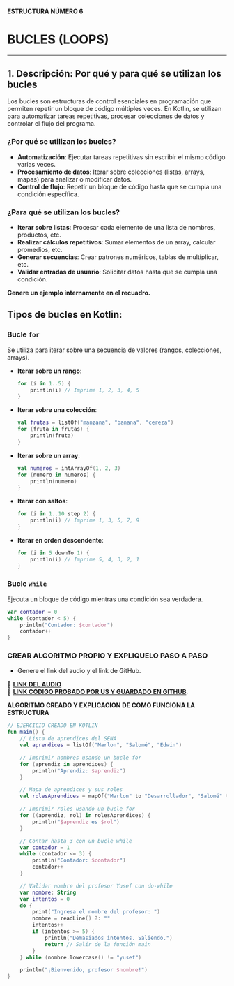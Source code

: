 #### ESTRUCTURA NÚMERO 6
# BUCLES (LOOPS)

---

## 1. Descripción: Por qué y para qué se utilizan los bucles

Los bucles son estructuras de control esenciales en programación que permiten repetir un bloque de código múltiples veces. En Kotlin, se utilizan para automatizar tareas repetitivas, procesar colecciones de datos y controlar el flujo del programa.

### ¿Por qué se utilizan los bucles?

* **Automatización**: Ejecutar tareas repetitivas sin escribir el mismo código varias veces.
* **Procesamiento de datos**: Iterar sobre colecciones (listas, arrays, mapas) para analizar o modificar datos.
* **Control de flujo**: Repetir un bloque de código hasta que se cumpla una condición específica.

### ¿Para qué se utilizan los bucles?

* **Iterar sobre listas**: Procesar cada elemento de una lista de nombres, productos, etc.
* **Realizar cálculos repetitivos**: Sumar elementos de un array, calcular promedios, etc.
* **Generar secuencias**: Crear patrones numéricos, tablas de multiplicar, etc.
* **Validar entradas de usuario**: Solicitar datos hasta que se cumpla una condición.

**Genere un ejemplo internamente en el recuadro.**

## Tipos de bucles en Kotlin:

### Bucle `for`

Se utiliza para iterar sobre una secuencia de valores (rangos, colecciones, arrays).

* **Iterar sobre un rango**:

    ```kotlin
    for (i in 1..5) {
        println(i) // Imprime 1, 2, 3, 4, 5
    }
    ```

* **Iterar sobre una colección**:

    ```kotlin
    val frutas = listOf("manzana", "banana", "cereza")
    for (fruta in frutas) {
        println(fruta)
    }
    ```

* **Iterar sobre un array**:

    ```kotlin
    val numeros = intArrayOf(1, 2, 3)
    for (numero in numeros) {
        println(numero)
    }
    ```

* **Iterar con saltos**:

    ```kotlin
    for (i in 1..10 step 2) {
        println(i) // Imprime 1, 3, 5, 7, 9
    }
    ```

* **Iterar en orden descendente**:

    ```kotlin
    for (i in 5 downTo 1) {
        println(i) // Imprime 5, 4, 3, 2, 1
    }
    ```

### Bucle `while`

Ejecuta un bloque de código mientras una condición sea verdadera.

```kotlin
var contador = 0
while (contador < 5) {
    println("Contador: $contador")
    contador++
}
 ``` 
### CREAR ALGORITMO PROPIO Y EXPLIQUELO PASO A PASO 
- Genere el link del audio y el link de GitHub.  

🔗 **[LINK DEL AUDIO]()**  
🔗 **[LINK CÓDIGO PROBADO POR US Y GUARDADO EN GITHUB]()**.

**ALGORITMO CREADO Y EXPLICACION DE COMO FUNCIONA LA ESTRUCTURA**
```kotlin
// EJERCICIO CREADO EN KOTLIN
fun main() {
    // Lista de aprendices del SENA
    val aprendices = listOf("Marlon", "Salomé", "Edwin")

    // Imprimir nombres usando un bucle for
    for (aprendiz in aprendices) {
        println("Aprendiz: $aprendiz")
    }

    // Mapa de aprendices y sus roles
    val rolesAprendices = mapOf("Marlon" to "Desarrollador", "Salomé" to "Diseñadora", "Edwin" to "Analista")

    // Imprimir roles usando un bucle for
    for ((aprendiz, rol) in rolesAprendices) {
        println("$aprendiz es $rol")
    }

    // Contar hasta 3 con un bucle while
    var contador = 1
    while (contador <= 3) {
        println("Contador: $contador")
        contador++
    }

    // Validar nombre del profesor Yusef con do-while
    var nombre: String
    var intentos = 0
    do {
        print("Ingresa el nombre del profesor: ")
        nombre = readLine() ?: ""
        intentos++
        if (intentos >= 5) {
            println("Demasiados intentos. Saliendo.")
            return // Salir de la función main
        }
    } while (nombre.lowercase() != "yusef")

    println("¡Bienvenido, profesor $nombre!")
}
```


